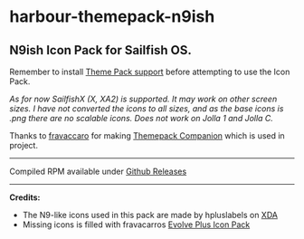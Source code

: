 # harbour-themepack-n9ish
N9ish Icon Pack for Sailfish OS.
--

Remember to install [Theme Pack support](https://openrepos.net/content/fravaccaro/theme-pack-support-sailfish-os) before attempting to use the Icon Pack.

*As for now SailfishX (X, XA2) is supported. It may work on other screen sizes. I have not converted the icons to all sizes, and as the base icons is .png there are no scalable icons. Does not work on Jolla 1 and Jolla C.*


Thanks to [fravaccaro](https://github.com/fravaccaro/) for making [Themepack Companion](https://github.com/fravaccaro/harbour-themepack-companion) which is used in project.


---


Compiled RPM available under [Github Releases](https://github.com/speactra/harbour-themepack-n9ish/releases)

---

**Credits:**
* The N9-like icons used in this pack are made by hpluslabels on [XDA](https://forum.xda-developers.com/showthread.php?t=1363692)
* Missing icons is filled with fravacarros [Evolve Plus Icon Pack](https://openrepos.net/content/fravaccaro/evolve-plus-icons)
